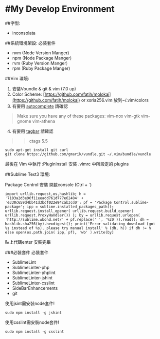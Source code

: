 #My Develop Environment
===============

##字型:
* inconsolata

##系統環境架設:
必裝套件
* nvm (Node Version Manger)
* npm (Node Package Manger)
* rvm (Ruby Version Manger)
* rpm (Ruby Package Manger)


##Vim 環境:

1. 安裝Voundle & git & vim (7.0 up)
2. Color Scheme: [https://github.com/fatih/molokai](https://github.com/fatih/molokai) or xoria256.vim  放到~/.vim/colors
3. 有要用 [autocomplete](http://github.com/Shougo/neocomplete) 請確認  

> Make sure you have any of these packages:
> vim-nox
> vim-gtk
> vim-gnome
> vim-athena

4. 有要用 [tagbar](https://github.com/majutsushi/tagbar) 請確認  

>> ctags 5.5

``` shell
sudo apt-get install git curl
git clone https://github.com/gmarik/vundle.git ~/.vim/bundle/vundle
```

最後在 Vim 中執行 :PluginInstall 安裝 .vimrc 中所設定的 plugins

##Sublime Text3 環境:


Package Control 安裝
開啟console (Ctrl + `)

```
import urllib.request,os,hashlib; h = '7183a2d3e96f11eeadd761d777e62404' + 'e330c659d4bb41d3bdf022e94cab3cd0'; pf = 'Package Control.sublime-package'; ipp = sublime.installed_packages_path(); urllib.request.install_opener( urllib.request.build_opener( urllib.request.ProxyHandler()) ); by = urllib.request.urlopen( 'http://sublime.wbond.net/' + pf.replace(' ', '%20')).read(); dh = hashlib.sha256(by).hexdigest(); print('Error validating download (got %s instead of %s), please try manual install' % (dh, h)) if dh != h else open(os.path.join( ipp, pf), 'wb' ).write(by)
```

貼上代碼enter
安裝完畢

###必裝套件
必裝套件
* SublimeLint
* SublimeLinter-php
* SublimeLinter-phplint
* SublimeLinter-jshint
* SublimeLinter-csslint
* SideBarEnhancements
* git


使用jsint需安裝node套件!
``` shell
sudo npm install -g jshint
```

使用csslint需安裝node套件!
``` shell
sudo npm install -g csslint
```
